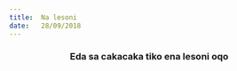 ```yaml
---
title:  Na lesoni
date:   28/09/2018
---
```


### <center>Eda sa cakacaka tiko ena lesoni oqo</center>